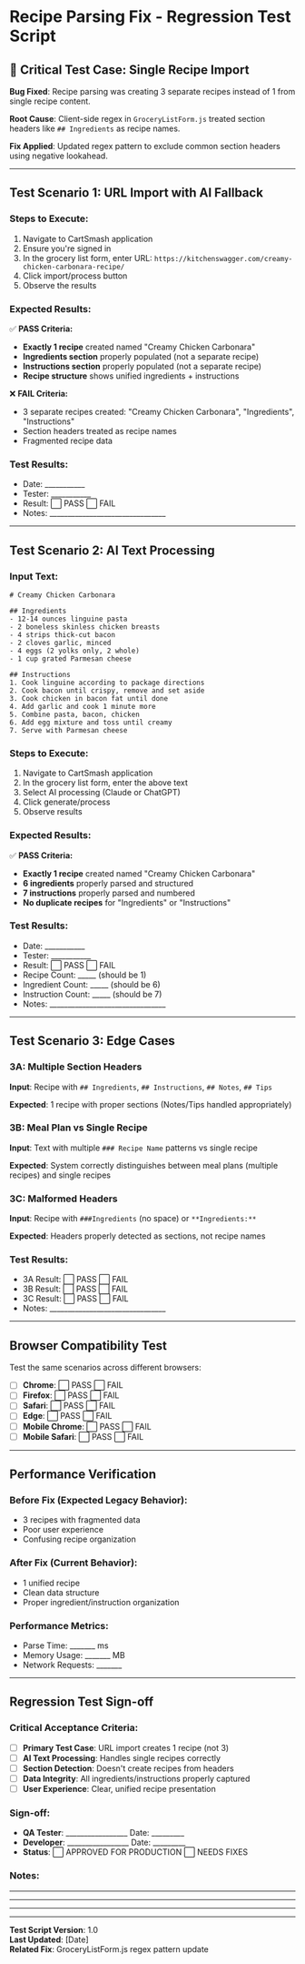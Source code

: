 # Recipe Parsing Fix - Regression Test Script

## 🎯 **Critical Test Case: Single Recipe Import**

**Bug Fixed**: Recipe parsing was creating 3 separate recipes instead of 1 from single recipe content.

**Root Cause**: Client-side regex in `GroceryListForm.js` treated section headers like `## Ingredients` as recipe names.

**Fix Applied**: Updated regex pattern to exclude common section headers using negative lookahead.

---

## **Test Scenario 1: URL Import with AI Fallback**

### **Steps to Execute:**
1. Navigate to CartSmash application
2. Ensure you're signed in
3. In the grocery list form, enter URL: `https://kitchenswagger.com/creamy-chicken-carbonara-recipe/`
4. Click import/process button
5. Observe the results

### **Expected Results:**
✅ **PASS Criteria:**
- **Exactly 1 recipe** created named "Creamy Chicken Carbonara"  
- **Ingredients section** properly populated (not a separate recipe)
- **Instructions section** properly populated (not a separate recipe)
- **Recipe structure** shows unified ingredients + instructions

❌ **FAIL Criteria:**
- 3 separate recipes created: "Creamy Chicken Carbonara", "Ingredients", "Instructions"
- Section headers treated as recipe names
- Fragmented recipe data

### **Test Results:**
- Date: ___________
- Tester: ___________
- Result: ⬜ PASS ⬜ FAIL
- Notes: ________________________________

---

## **Test Scenario 2: AI Text Processing**

### **Input Text:**
```
# Creamy Chicken Carbonara

## Ingredients
- 12-14 ounces linguine pasta
- 2 boneless skinless chicken breasts
- 4 strips thick-cut bacon  
- 2 cloves garlic, minced
- 4 eggs (2 yolks only, 2 whole)
- 1 cup grated Parmesan cheese

## Instructions
1. Cook linguine according to package directions
2. Cook bacon until crispy, remove and set aside
3. Cook chicken in bacon fat until done
4. Add garlic and cook 1 minute more
5. Combine pasta, bacon, chicken
6. Add egg mixture and toss until creamy
7. Serve with Parmesan cheese
```

### **Steps to Execute:**
1. Navigate to CartSmash application
2. In the grocery list form, enter the above text
3. Select AI processing (Claude or ChatGPT)
4. Click generate/process
5. Observe results

### **Expected Results:**
✅ **PASS Criteria:**
- **Exactly 1 recipe** created named "Creamy Chicken Carbonara"
- **6 ingredients** properly parsed and structured
- **7 instructions** properly parsed and numbered
- **No duplicate recipes** for "Ingredients" or "Instructions"

### **Test Results:**
- Date: ___________
- Tester: ___________  
- Result: ⬜ PASS ⬜ FAIL
- Recipe Count: _____ (should be 1)
- Ingredient Count: _____ (should be 6)
- Instruction Count: _____ (should be 7)
- Notes: ________________________________

---

## **Test Scenario 3: Edge Cases**

### **3A: Multiple Section Headers**
**Input**: Recipe with `## Ingredients`, `## Instructions`, `## Notes`, `## Tips`

**Expected**: 1 recipe with proper sections (Notes/Tips handled appropriately)

### **3B: Meal Plan vs Single Recipe**
**Input**: Text with multiple `### Recipe Name` patterns vs single recipe

**Expected**: System correctly distinguishes between meal plans (multiple recipes) and single recipes

### **3C: Malformed Headers**
**Input**: Recipe with `###Ingredients` (no space) or `**Ingredients:**`

**Expected**: Headers properly detected as sections, not recipe names

### **Test Results:**
- 3A Result: ⬜ PASS ⬜ FAIL
- 3B Result: ⬜ PASS ⬜ FAIL  
- 3C Result: ⬜ PASS ⬜ FAIL
- Notes: ________________________________

---

## **Browser Compatibility Test**

Test the same scenarios across different browsers:

- [ ] **Chrome**: ⬜ PASS ⬜ FAIL
- [ ] **Firefox**: ⬜ PASS ⬜ FAIL
- [ ] **Safari**: ⬜ PASS ⬜ FAIL
- [ ] **Edge**: ⬜ PASS ⬜ FAIL
- [ ] **Mobile Chrome**: ⬜ PASS ⬜ FAIL
- [ ] **Mobile Safari**: ⬜ PASS ⬜ FAIL

---

## **Performance Verification**

### **Before Fix (Expected Legacy Behavior):**
- 3 recipes with fragmented data
- Poor user experience
- Confusing recipe organization

### **After Fix (Current Behavior):**
- 1 unified recipe
- Clean data structure  
- Proper ingredient/instruction organization

### **Performance Metrics:**
- Parse Time: _______ ms
- Memory Usage: _______ MB
- Network Requests: _______

---

## **Regression Test Sign-off**

### **Critical Acceptance Criteria:**
- [ ] **Primary Test Case**: URL import creates 1 recipe (not 3)
- [ ] **AI Text Processing**: Handles single recipes correctly
- [ ] **Section Detection**: Doesn't create recipes from headers
- [ ] **Data Integrity**: All ingredients/instructions properly captured
- [ ] **User Experience**: Clear, unified recipe presentation

### **Sign-off:**
- **QA Tester**: _________________ Date: _________
- **Developer**: _________________ Date: _________
- **Status**: ⬜ APPROVED FOR PRODUCTION ⬜ NEEDS FIXES

### **Notes:**
_________________________________________________
_________________________________________________
_________________________________________________

---

**Test Script Version**: 1.0  
**Last Updated**: [Date]  
**Related Fix**: GroceryListForm.js regex pattern update